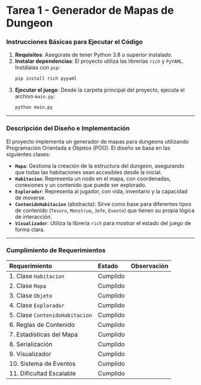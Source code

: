 # Tarea 1 - Generador de Mapas de Dungeon

### Instrucciones Básicas para Ejecutar el Código

1.  **Requisitos**: Asegúrate de tener Python 3.8 o superior instalado.
2.  **Instalar dependencias**: El proyecto utiliza las librerías `rich` y `PyYAML`. Instálalas con `pip`:
    ```bash
    pip install rich pyyaml
    ```
3.  **Ejecutar el juego**: Desde la carpeta principal del proyecto, ejecuta el archivo `main.py`:
    ```bash
    python main.py
    ```

---

### Descripción del Diseño e Implementación

El proyecto implementa un generador de mapas para dungeons utilizando Programación Orientada a Objetos (POO). El diseño se basa en las siguientes clases:

* **`Mapa`**: Gestiona la creación de la estructura del dungeon, asegurando que todas las habitaciones sean accesibles desde la inicial.
* **`Habitacion`**: Representa un nodo en el mapa, con coordenadas, conexiones y un contenido que puede ser explorado.
* **`Explorador`**: Representa al jugador, con vida, inventario y la capacidad de moverse.
* **`ContenidoHabitacion`** (abstracta): Sirve como base para diferentes tipos de contenido (`Tesoro`, `Monstruo`, `Jefe`, `Evento`) que tienen su propia lógica de interacción.
* **`Visualizador`**: Utiliza la librería `rich` para mostrar el estado del juego de forma clara.

---

### Cumplimiento de Requerimientos

| Requerimiento | Estado | Observación |
| :--- | :--- | :--- |
| 1. Clase `Habitacion` | Cumplido | |
| 2. Clase `Mapa` | Cumplido | |
| 3. Clase `Objeto` | Cumplido | |
| 4. Clase `Explorador` | Cumplido | |
| 5. Clase `ContenidoHabitacion` | Cumplido | |
| 6. Reglas de Contenido | Cumplido | |
| 7. Estadísticas del Mapa | Cumplido | |
| 8. Serialización | Cumplido | |
| 9. Visualizador | Cumplido | |
| 10. Sistema de Eventos | Cumplido | |
| 11. Dificultad Escalable | Cumplido | |
